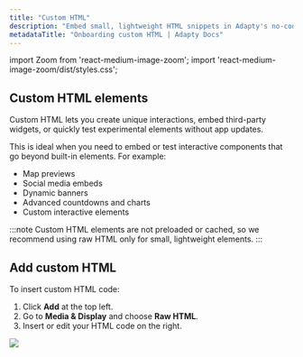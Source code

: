 ```yaml
---
title: "Custom HTML"
description: "Embed small, lightweight HTML snippets in Adapty's no-code onboarding builder to create interactive widgets and third-party embeds."
metadataTitle: "Onboarding custom HTML | Adapty Docs"
---
```


import Zoom from 'react-medium-image-zoom';
import 'react-medium-image-zoom/dist/styles.css';

## Custom HTML elements

Custom HTML lets you create unique interactions, embed third-party widgets, or quickly test experimental elements without app updates.

This is ideal when you need to embed or test interactive components that go beyond built-in elements. For example:
- Map previews
- Social media embeds
- Dynamic banners
- Advanced countdowns and charts
- Custom interactive elements

:::note
Custom HTML elements are not preloaded or cached, so we recommend using raw HTML only for small, lightweight elements.
:::

## Add custom HTML

To insert custom HTML code:

1. Click **Add** at the top left.
2. Go to **Media & Display** and choose **Raw HTML**.
3. Insert or edit your HTML code on the right.

<Zoom>
  <img src={require('./img/onboarding-html.png').default}
  style={{
    border: '1px solid #727272', /* border width and color */
    width: '700px', /* image width */
    display: 'block', /* for alignment */
    margin: '0 auto' /* center alignment */
  }}
/>
</Zoom>